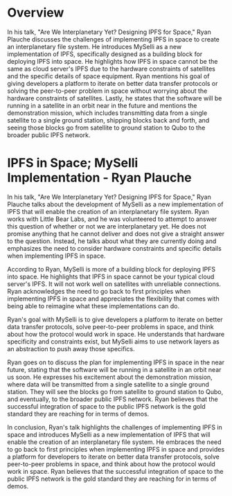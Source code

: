 # Overview
In his talk, "Are We Interplanetary Yet? Designing IPFS for Space," Ryan Plauche discusses the challenges of implementing IPFS in space to create an interplanetary file system. He introduces MySelli as a new implementation of IPFS, specifically designed as a building block for deploying IPFS into space. He highlights how IPFS in space cannot be the same as cloud server's IPFS due to the hardware constraints of satellites and the specific details of space equipment. Ryan mentions his goal of giving developers a platform to iterate on better data transfer protocols or solving the peer-to-peer problem in space without worrying about the hardware constraints of satellites. Lastly, he states that the software will be running in a satellite in an orbit near in the future and mentions the demonstration mission, which includes transmitting data from a single satellite to a single ground station, shipping blocks back and forth, and seeing those blocks go from satellite to ground station to Qubo to the broader public IPFS network.

# IPFS in Space; MySelli Implementation - Ryan Plauche

In his talk, "Are We Interplanetary Yet? Designing IPFS for Space," Ryan Plauche talks about the development of MySelli as a new implementation of IPFS that will enable the creation of an interplanetary file system. Ryan works with Little Bear Labs, and he was volunteered to attempt to answer this question of whether or not we are interplanetary yet. He does not promise anything that he cannot deliver and does not give a straight answer to the question. Instead, he talks about what they are currently doing and emphasizes the need to consider hardware constraints and specific details when implementing IPFS in space.

According to Ryan, MySelli is more of a building block for deploying IPFS into space. He highlights that IPFS in space cannot be your typical cloud server's IPFS. It will not work well on satellites with unreliable connections. Ryan acknowledges the need to go back to first principles when implementing IPFS in space and appreciates the flexibility that comes with being able to reimagine what these implementations can do.

Ryan's goal with MySelli is to give developers a platform to iterate on better data transfer protocols, solve peer-to-peer problems in space, and think about how the protocol would work in space. He understands that hardware specificity and constraints exist, but MySelli aims to use network layers as an abstraction to push away those specifics.

Ryan goes on to discuss the plan for implementing IPFS in space in the near future, stating that the software will be running in a satellite in an orbit near us soon. He expresses his excitement about the demonstration mission, where data will be transmitted from a single satellite to a single ground station. They will see the blocks go from satellite to ground station to Qubo, and eventually, to the broader public IPFS network. Ryan believes that the successful integration of space to the public IPFS network is the gold standard they are reaching for in terms of demos.

In conclusion, Ryan's talk highlights the challenges of implementing IPFS in space and introduces MySelli as a new implementation of IPFS that will enable the creation of an interplanetary file system. He embraces the need to go back to first principles when implementing IPFS in space and provides a platform for developers to iterate on better data transfer protocols, solve peer-to-peer problems in space, and think about how the protocol would work in space. Ryan believes that the successful integration of space to the public IPFS network is the gold standard they are reaching for in terms of demos.